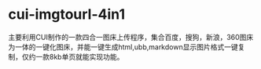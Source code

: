 # cui-imgtourl-4in1
主要利用CUI制作的一款四合一图床上传程序，集合百度，搜狗，新浪，360图床为一体的一键化图床，并能一键生成html,ubb,markdown显示图片格式一键复制，仅约一款8kb单页就能实现功能。
